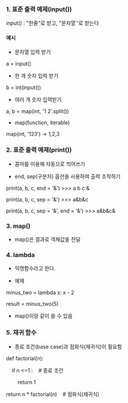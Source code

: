 ### 1. 표준 출력 예제(input())

input() : "한줄"로 받고, "문자열''로 받는다

#### 예시

- 문자열 입력 받기

a = input()

- 한 개 숫자 입력 받기

b = int(input())

- 여러 개 숫자 입력받기

a, b = map(int, '1 2'.split())

- map(function, iterable)

map(int, '123') -> 1,2,3 

### 2.  표준 출력 예제(print())

- 콤마를 이용해 자동으로 띄어쓰기

- end, sep(구분자) 옵션을 사용하여 출력 조작하기

print(a, b, c, end = '&') >>> a b c &

print(a, b, c, sep = '&') >>> a&b&c

print(a, b, c, sep = '&', end = '&') >>> a&b&c&

### 3. map()

- map()은 결과로 객체값을 전달

### 4. lambda

- 익명함수라고 한다.

- 예제

minus_two = lambda x: x - 2

result = minus_two(5)

- map()이랑 같이 쓸 수 있음



### 5. 재귀 함수

- 종료 조건(base case)과 점화식(재귀식)이 필요함

def factorial(n):

    if n <=1 :    \# 종료 조건

        return 1        

return n \* factorial(n)    # 점화식(재귀식)
